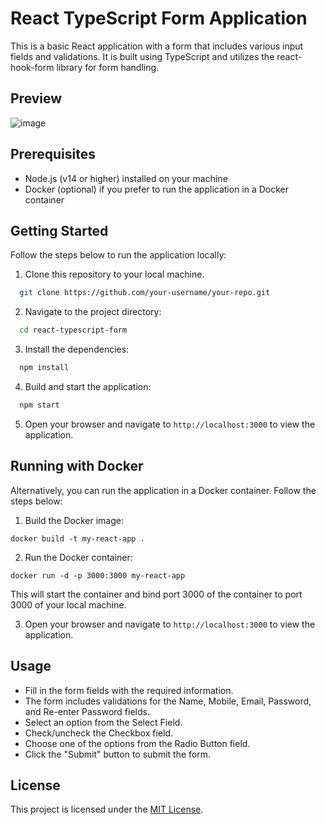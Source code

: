 # React TypeScript Form Application

This is a basic React application with a form that includes various input fields and validations. It is built using TypeScript and utilizes the react-hook-form library for form handling.
## Preview 
![image](https://github.com/vipin-2023/FULL-STACK-DEVELOPER-TASK/assets/109500059/0e68ae43-e1bb-451a-8d95-5b12d55ff92e)
## Prerequisites

- Node.js (v14 or higher) installed on your machine
- Docker (optional) if you prefer to run the application in a Docker container

## Getting Started

Follow the steps below to run the application locally:

1. Clone this repository to your local machine.
 ```bash
   git clone https://github.com/your-username/your-repo.git
   ``` 

2. Navigate to the project directory:
```bash
  cd react-typescript-form
   ``` 

3. Install the dependencies:
```bash
  npm install 
   ``` 

4. Build and start the application:
```bash
  npm start
   ``` 

5. Open your browser and navigate to `http://localhost:3000` to view the application.

## Running with Docker

Alternatively, you can run the application in a Docker container. Follow the steps below:

1. Build the Docker image:
```
docker build -t my-react-app .
``` 

2. Run the Docker container:
```
docker run -d -p 3000:3000 my-react-app
``` 
This will start the container and bind port 3000 of the container to port 3000 of your local machine.

3. Open your browser and navigate to `http://localhost:3000` to view the application.

## Usage

- Fill in the form fields with the required information.
- The form includes validations for the Name, Mobile, Email, Password, and Re-enter Password fields.
- Select an option from the Select Field.
- Check/uncheck the Checkbox field.
- Choose one of the options from the Radio Button field.
- Click the "Submit" button to submit the form.

## License

This project is licensed under the [MIT License](LICENSE).
